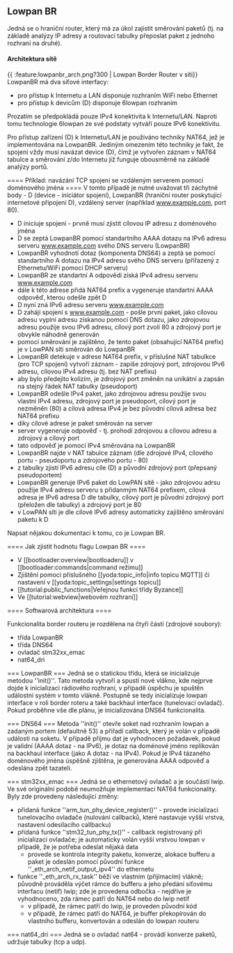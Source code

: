 ## Lowpan BR

Jedná se o hraniční router, který má za úkol zajistit směrování paketů (tj. na základě analýzy IP adresy a routovací tabulky přeposlat paket z jednoho rozhraní na druhé).


#### Architektura sítě 

{{ :feature:lowpanbr_arch.png?300 | Lowpan Border Router v síti}}
LowpanBR má dva síťové interfacy:
  * pro přístup k Internetu a LAN disponuje rozhraním WiFi nebo Ethernet
  * pro přístup k devicům (D) disponuje 6lowpan rozhraním

Prozatím se předpokládá pouze IPv4 konektivita k Internetu/LAN. Naproti tomu technologie 6lowpan ze své podstaty vytváří pouze IPv6 konektivitu. 

Pro přístup zařízení (D) k Internetu/LAN je používáno techniky NAT64, jež je implementována na LowpanBR. Jediným omezením této techniky je fakt, že spojení vždy musí navázat device (D), čímž je vytvořen záznam v NAT64 tabulce a směrování z/do Internetu již funguje obousměrně na základě analýzy portů. 

==== Příklad: navázání TCP spojení se vzdáleným serverem pomocí doménového jména ====
V tomto případě je nutné uvažovat tři záchytné body - D (device - iniciátor spojení), LowpanBR (hraniční router poskytující internetové připojení D), vzdálený server (například www.example.com, port 80).

  * D iniciuje spojení - prvně musí zjistit cílovou IP adresu z doménového jména
  * D se zeptá LowpanBR pomocí standartního AAAA dotazu na IPv6 adresu serveru www.example.com svého DNS serveru (LowpanBR)
  * LowpanBR vyhodnotí dotaz (komponenta DNS64) a zeptá se pomocí standartního A dotazu na IPv4 adresu svého DNS serveru (přiřazený z Ethernetu/WiFi pomocí DHCP serveru)
  * LowpanBR ze standartní A odpovědi získá IPv4 adresu serveru www.example.com
  * dále k této adrese přidá NAT64 prefix a vygeneruje standartní AAAA odpověď, kterou odešle zpět D
  * D nyní zná IPv6 adresu serveru www.example.com
  * D zahájí spojení s www.example.com - pošle první paket, jako cílovou adresu vyplní adresu získanou pomocí DNS dotazu, jako zdrojovou adresu použije svou IPv6 adresu, cílový port zvolí 80 a zdrojový port je obvykle náhodně generován
  * pomocí směrování je zajištěno, že tento paket (obsahující NAT64 prefix) je v LowPAN síti směrován do LowpanBR
  * LowpanBR detekuje v adrese NAT64 prefix, v příslušné NAT tabulkce (pro TCP spojení) vytvoří záznam - zapíše zdrojový port, zdrojovou IPv6 adresu, cílovou IPv4 adresu (tj. bez NAT prefixu)
  * aby bylo předejito kolizím, je zdrojový port změněn na unikátní a zapsán na stejný řádek NAT tabulky (pseudoport)
  * LowpanBR odešle IPv4 paket, jako zdrojovou adresu použije svou vlastní IPv4 adresu, zdrojový port je pseudoport, cílový port je nezměněn (80) a cílová adresa IPv4 je bez původní cílová adresa bez NAT64 prefixu
  * díky cílové adrese je paket směrován na server
  * server vygeneruje odpověď - tj. prohodí zdrojovou a cílovou adresu a zdrojový a cílový port
  * tato odpověď je pomocí IPv4 směrována na LowpanBR
  * LowpanBR najde v NAT tabulce záznam (dle zdrojové IPv4, cílového portu - pseudoportu a zdrojového portu - 80)
  * z tabulky zjistí IPv6 adresu cíle (D) a původní zdrojový port (přepsaný pseudoportem)
  * LowpanBR generuje IPv6 paket do LowPAN sítě - jako zdrojovou adrsu použije IPv4 adresu serveru s přidanmým NAT64 prefixem, cílová adresa je IPv6 adresa D dle tabulky, cílový port je původní zdrojový port (přeložen dle tabulky) a zdrojový port je 80
  * v LowPAN síti je dle cílové IPv6 adresy automaticky zajištěno směrování paketu k D



Napsat nějakou dokumentaci k tomu, co je Lowpan BR.

==== Jak zjistit hodnotu flagu Lowpan BR ====
  * V [[bootloader:overview|bootloaderu]] v [[bootloader:commands|command režimu]]
  * Zjištění pomocí příslušného [[yoda:topic_info|info topicu MQTT]] či nastavení v [[yoda:topic_settings|settings topicu]]
  * [[tutorial:public_functions|Veřejnou funkcí třídy Byzance]]
  * Ve [[tutorial:webview|webovém rozhraní]]

==== Softwarová architektura ====

Funkcionalita border routeru je rozdělena na čtyři části (zdrojové soubory):
  * třída LowpanBR
  * třída DNS64
  * ovladač stm32xx_emac
  * nat64_dri

=== LowpanBR ===
Jedná se o statickou třídu, která se inicializuje metodou ''init()''. Tato metoda vytvoří a spustí nové vlákno, kde nejprve dojde k inicializaci rádiového rozhraní, v případě úspěchu je spuštěn událostní systém v tomto vlákně. Postupně se tedy inicializuje lowpan interface v roli  border roteru a také backhaul interface (tunelovací ovladač). Pokud proběhne vše dle plánu, je inicializována DNS64 funkcionalita.

=== DNS64 ===
Metoda ''init()'' otevře soket nad rozhraním lowpan a zadaným portem (defaultně 53) a přiřadí callback, který je volán v případě události na soketu. V případě přijmu dat je vyhodnocen požadavek, pokud je validní (AAAA dotaz - na IPv6), je dotaz na doménové jméno replikován na backhaul interface (jako A dotaz - na IPv4). Pokud je IPv4 tázaného doménového jména úspěšně zjištěna, je generována AAAA odpověď a odeslána zpět tazateli.

=== stm32xx_emac ===
Jedná se o ethernetový ovladač a je součástí lwip. Ve své originální podobě neumožňuje implementaci NAT64 funkcionality. Byly zde provedeny následující změny:
  * přidaná funkce ''arm_tun_phy_device_register()'' - provede inicializaci tunelovacího ovladače  (nulování callbacků, které nastavuje vyšší vrstva, nastavení odesílacího callbacku)
  * přidaná funkce ''stm32_tun_phy_tx()'' - callback registrovaný při inicializaci ovladače; je automaticky volán vyšší vrstvou lowpan v případě, že je potřeba odeslat nějaká data
    * provede se kontrola integrity paketu, konverze, alokace bufferu a paket je odeslán pomocí původní funkce ''_eth_arch_netif_output_ipv4'' do ethernetu
  * funkce ''_eth_arch_rx_task'' běží ve vlastním (přijímacím) vlákně; původně prováděla výčet rámce do bufferu a jeho předání síťovému interfacu (netif) lwip; zde je provedena odbočka - nejdříve je vyhodnoceno, zda rámec patří do NAT64 nebo do lwip netif
    *  v případě, že rámec patří do lwip, je proveden původní kód
    *  v případě, že rámec patří do NAT64, je buffer překopírován do vlastního bufferu, konvertován a odeslán do lowpan routeru

=== nat64_dri ===
Jedná se o ovladač nat64 - provádí konverze paketů, udržuje tabulky (tcp a udp). 